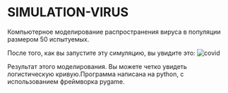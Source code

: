 # SIMULATION-VIRUS

Компьютерное моделирование распространения вируса в популяции размером 50 испытуемых.

После того, как вы запустите эту симуляцию, вы увидите это:
![covid](https://user-images.githubusercontent.com/64311703/80313098-87d83280-87d8-11ea-910d-a99a09951fcb.PNG)


Результат этого моделирования. Вы можете четко увидеть логистическую кривую.Программа написана на python, с использованием 
фреймворка pygame.
